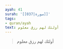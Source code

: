 ```yaml
---
ayah: 41
surah: '[[037|سورة]]'
tags:
- quran/ayah
text: أولئك لهم رزق معلوم
---
```

> أولئك لهم رزق معلوم
